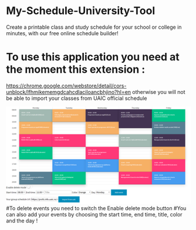 
# My-Schedule-University-Tool
Create a printable class and study schedule for your school or college in minutes, with our free online schedule builder!

# To use this application you need at the moment this extension :
https://chrome.google.com/webstore/detail/cors-unblock/lfhmikememgdcahcdlaciloancbhjino?hl=en
otherwise you will not be able to import your classes from UAIC official schedule


![Image description](https://raw.githubusercontent.com/todireanuvalentin/My-Schedule-University-Tool/master/images/img1.PNG)
#To delete events you need to switch the Enable delete mode button
#You can also add your events by choosing the start time, end time, title, color and the day ! 

